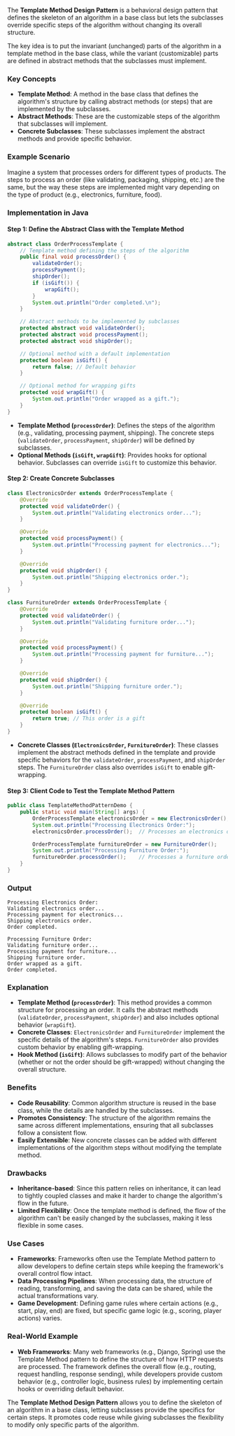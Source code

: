 The **Template Method Design Pattern** is a behavioral design pattern that defines the skeleton of an algorithm in a base class but lets the subclasses override specific steps of the algorithm without changing its overall structure.

The key idea is to put the invariant (unchanged) parts of the algorithm in a template method in the base class, while the variant (customizable) parts are defined in abstract methods that the subclasses must implement.

### Key Concepts

- **Template Method**: A method in the base class that defines the algorithm's structure by calling abstract methods (or steps) that are implemented by the subclasses.
- **Abstract Methods**: These are the customizable steps of the algorithm that subclasses will implement.
- **Concrete Subclasses**: These subclasses implement the abstract methods and provide specific behavior.

### Example Scenario

Imagine a system that processes orders for different types of products. The steps to process an order (like validating, packaging, shipping, etc.) are the same, but the way these steps are implemented might vary depending on the type of product (e.g., electronics, furniture, food).

### Implementation in Java

#### Step 1: Define the Abstract Class with the Template Method

```java
abstract class OrderProcessTemplate {
    // Template method defining the steps of the algorithm
    public final void processOrder() {
        validateOrder();
        processPayment();
        shipOrder();
        if (isGift()) {
            wrapGift();
        }
        System.out.println("Order completed.\n");
    }

    // Abstract methods to be implemented by subclasses
    protected abstract void validateOrder();
    protected abstract void processPayment();
    protected abstract void shipOrder();

    // Optional method with a default implementation
    protected boolean isGift() {
        return false; // Default behavior
    }

    // Optional method for wrapping gifts
    protected void wrapGift() {
        System.out.println("Order wrapped as a gift.");
    }
}
```

- **Template Method (`processOrder`)**: Defines the steps of the algorithm (e.g., validating, processing payment, shipping). The concrete steps (`validateOrder`, `processPayment`, `shipOrder`) will be defined by subclasses.
- **Optional Methods (`isGift`, `wrapGift`)**: Provides hooks for optional behavior. Subclasses can override `isGift` to customize this behavior.

#### Step 2: Create Concrete Subclasses

```java
class ElectronicsOrder extends OrderProcessTemplate {
    @Override
    protected void validateOrder() {
        System.out.println("Validating electronics order...");
    }

    @Override
    protected void processPayment() {
        System.out.println("Processing payment for electronics...");
    }

    @Override
    protected void shipOrder() {
        System.out.println("Shipping electronics order.");
    }
}

class FurnitureOrder extends OrderProcessTemplate {
    @Override
    protected void validateOrder() {
        System.out.println("Validating furniture order...");
    }

    @Override
    protected void processPayment() {
        System.out.println("Processing payment for furniture...");
    }

    @Override
    protected void shipOrder() {
        System.out.println("Shipping furniture order.");
    }

    @Override
    protected boolean isGift() {
        return true; // This order is a gift
    }
}
```

- **Concrete Classes (`ElectronicsOrder`, `FurnitureOrder`)**: These classes implement the abstract methods defined in the template and provide specific behaviors for the `validateOrder`, `processPayment`, and `shipOrder` steps. The `FurnitureOrder` class also overrides `isGift` to enable gift-wrapping.

#### Step 3: Client Code to Test the Template Method Pattern

```java
public class TemplateMethodPatternDemo {
    public static void main(String[] args) {
        OrderProcessTemplate electronicsOrder = new ElectronicsOrder();
        System.out.println("Processing Electronics Order:");
        electronicsOrder.processOrder();  // Processes an electronics order

        OrderProcessTemplate furnitureOrder = new FurnitureOrder();
        System.out.println("Processing Furniture Order:");
        furnitureOrder.processOrder();    // Processes a furniture order with gift-wrapping
    }
}
```

### Output

```
Processing Electronics Order:
Validating electronics order...
Processing payment for electronics...
Shipping electronics order.
Order completed.

Processing Furniture Order:
Validating furniture order...
Processing payment for furniture...
Shipping furniture order.
Order wrapped as a gift.
Order completed.
```

### Explanation

- **Template Method (`processOrder`)**: This method provides a common structure for processing an order. It calls the abstract methods (`validateOrder`, `processPayment`, `shipOrder`) and also includes optional behavior (`wrapGift`).
- **Concrete Classes**: `ElectronicsOrder` and `FurnitureOrder` implement the specific details of the algorithm's steps. `FurnitureOrder` also provides custom behavior by enabling gift-wrapping.
- **Hook Method (`isGift`)**: Allows subclasses to modify part of the behavior (whether or not the order should be gift-wrapped) without changing the overall structure.

### Benefits

- **Code Reusability**: Common algorithm structure is reused in the base class, while the details are handled by the subclasses.
- **Promotes Consistency**: The structure of the algorithm remains the same across different implementations, ensuring that all subclasses follow a consistent flow.
- **Easily Extensible**: New concrete classes can be added with different implementations of the algorithm steps without modifying the template method.

### Drawbacks

- **Inheritance-based**: Since this pattern relies on inheritance, it can lead to tightly coupled classes and make it harder to change the algorithm's flow in the future.
- **Limited Flexibility**: Once the template method is defined, the flow of the algorithm can't be easily changed by the subclasses, making it less flexible in some cases.

### Use Cases

- **Frameworks**: Frameworks often use the Template Method pattern to allow developers to define certain steps while keeping the framework's overall control flow intact.
- **Data Processing Pipelines**: When processing data, the structure of reading, transforming, and saving the data can be shared, while the actual transformations vary.
- **Game Development**: Defining game rules where certain actions (e.g., start, play, end) are fixed, but specific game logic (e.g., scoring, player actions) varies.

### Real-World Example

- **Web Frameworks**: Many web frameworks (e.g., Django, Spring) use the Template Method pattern to define the structure of how HTTP requests are processed. The framework defines the overall flow (e.g., routing, request handling, response sending), while developers provide custom behavior (e.g., controller logic, business rules) by implementing certain hooks or overriding default behavior.

The **Template Method Design Pattern** allows you to define the skeleton of an algorithm in a base class, letting subclasses provide the specifics for certain steps. It promotes code reuse while giving subclasses the flexibility to modify only specific parts of the algorithm.